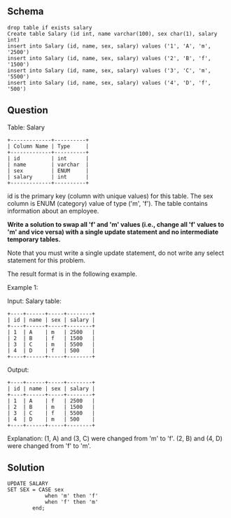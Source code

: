 ## Schema

```
drop table if exists salary
Create table Salary (id int, name varchar(100), sex char(1), salary int)
insert into Salary (id, name, sex, salary) values ('1', 'A', 'm', '2500')
insert into Salary (id, name, sex, salary) values ('2', 'B', 'f', '1500')
insert into Salary (id, name, sex, salary) values ('3', 'C', 'm', '5500')
insert into Salary (id, name, sex, salary) values ('4', 'D', 'f', '500')
```

## Question

Table: Salary
```
+-------------+----------+
| Column Name | Type     |
+-------------+----------+
| id          | int      |
| name        | varchar  |
| sex         | ENUM     |
| salary      | int      |
+-------------+----------+
```

id is the primary key (column with unique values) for this table.
The sex column is ENUM (category) value of type ('m', 'f').
The table contains information about an employee.

 

**Write a solution to swap all 'f' and 'm' values (i.e., change all 'f' values to 'm' and vice versa) with a single update statement and no intermediate temporary tables.**

Note that you must write a single update statement, do not write any select statement for this problem.

The result format is in the following example.

 

Example 1:

Input: 
Salary table:
```
+----+------+-----+--------+
| id | name | sex | salary |
+----+------+-----+--------+
| 1  | A    | m   | 2500   |
| 2  | B    | f   | 1500   |
| 3  | C    | m   | 5500   |
| 4  | D    | f   | 500    |
+----+------+-----+--------+
```

Output: 
```
+----+------+-----+--------+
| id | name | sex | salary |
+----+------+-----+--------+
| 1  | A    | f   | 2500   |
| 2  | B    | m   | 1500   |
| 3  | C    | f   | 5500   |
| 4  | D    | m   | 500    |
+----+------+-----+--------+
```

Explanation: 
(1, A) and (3, C) were changed from 'm' to 'f'.
(2, B) and (4, D) were changed from 'f' to 'm'.



## Solution

```
UPDATE SALARY
SET SEX = CASE sex
			when 'm' then 'f'
			when 'f' then 'm'
		end;
```


